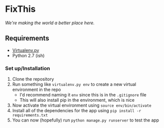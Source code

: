 # FixThis
*We're making the world a better place here.*

## Requirements
* [Virtualenv.py](https://raw.github.com/pypa/virtualenv/master/virtualenv.py)
* Python 2.7 (ish)

### Set up/Installation
1. Clone the repository
2. Run something like `virtualenv.py env` to create a new virtual environment in the repo
	* I'd recommend naming it `env` since this is in the `.gitignore` file
	* This will also install pip in the environment, which is nice
3. Now activate the virtual environment using `source env/bin/activate`
4. Install all of the dependencies for the app using `pip install -r requirements.txt`
5. You can now (hopefully) run `python manage.py runserver` to test the app